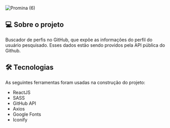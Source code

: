 ![Promina (6)](https://user-images.githubusercontent.com/77179768/138147621-74fb359f-db6a-4423-b424-65a305e34a05.png)
## 💻 Sobre o projeto
Buscador de perfis no GitHub, que expõe as informações do perfil do usuário pesquisado. Esses dados estão sendo providos pela API pública do Github.

## 🛠 Tecnologias

As seguintes ferramentas foram usadas na construção do projeto:

- ReactJS
- SASS
- GitHub API
- Axios
- Google Fonts 
- Iconify

